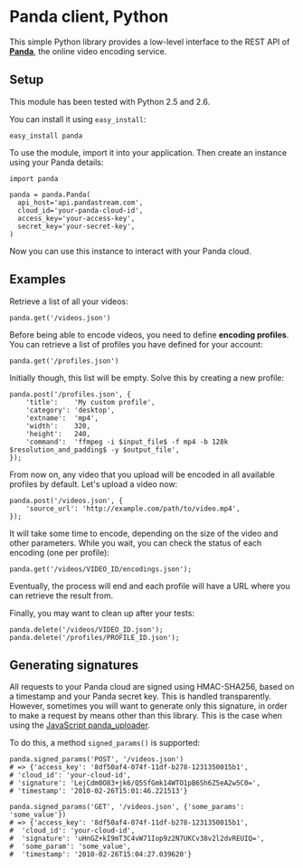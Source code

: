 Panda client, Python
====================

This simple Python library provides a low-level interface to the REST API of [**Panda**](http://account.pandastream.com), the online video encoding service.


Setup
-----

This module has been tested with Python 2.5 and 2.6.

You can install it using `easy_install`:

    easy_install panda

To use the module, import it into your application. Then create an instance using your Panda details:

    import panda

    panda = panda.Panda(
      api_host='api.pandastream.com',
      cloud_id='your-panda-cloud-id',
      access_key='your-access-key',
      secret_key='your-secret-key',
    )

Now you can use this instance to interact with your Panda cloud.


Examples
--------

Retrieve a list of all your videos:

    panda.get('/videos.json')

Before being able to encode videos, you need to define **encoding profiles**. You can retrieve a list of profiles you have defined for your account:

    panda.get('/profiles.json')

Initially though, this list will be empty. Solve this by creating a new profile:

    panda.post('/profiles.json', {
        'title':    'My custom profile',
        'category': 'desktop',
        'extname':  'mp4',
        'width':    320,
        'height':   240,
        'command':  'ffmpeg -i $input_file$ -f mp4 -b 128k $resolution_and_padding$ -y $output_file',
    });

From now on, any video that you upload will be encoded in all available profiles by default. Let's upload a video now:

    panda.post('/videos.json', {
        'source_url': 'http://example.com/path/to/video.mp4',
    });

It will take some time to encode, depending on the size of the video and other parameters. While you wait, you can check the status of each encoding (one per profile):

    panda.get('/videos/VIDEO_ID/encodings.json');

Eventually, the process will end and each profile will have a URL where you can retrieve the result from.

Finally, you may want to clean up after your tests:

    panda.delete('/videos/VIDEO_ID.json');
    panda.delete('/profiles/PROFILE_ID.json');


Generating signatures
---------------------

All requests to your Panda cloud are signed using HMAC-SHA256, based on a timestamp and your Panda secret key. This is handled transparently. However, sometimes you will want to generate only this signature, in order to make a request by means other than this library. This is the case when using the [JavaScript panda_uploader](http://github.com/newbamboo/panda_uploader).

To do this, a method `signed_params()` is supported:

    panda.signed_params('POST', '/videos.json')
    # => {'access_key': '8df50af4-074f-11df-b278-1231350015b1',
    # 'cloud_id': 'your-cloud-id',
    # 'signature': 'LejCdm0O83+jk6/Q5SfGmk14WTO1pB6Sh6Z5eA2w5C0=',
    # 'timestamp': '2010-02-26T15:01:46.221513'}

    panda.signed_params('GET', '/videos.json', {'some_params': 'some_value'})
    # => {'access_key': '8df50af4-074f-11df-b278-1231350015b1',
    #  'cloud_id': 'your-cloud-id',
    #  'signature': 'uHnGZ+kI9mT3C4vW71Iop9z2N7UKCv38v2l2dvREUIQ=',
    #  'some_param': 'some_value',
    #  'timestamp': '2010-02-26T15:04:27.039620'}
